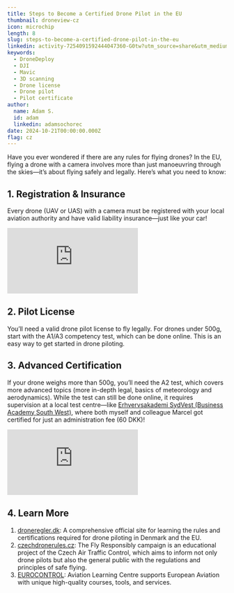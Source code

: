 ```yaml
---
title: Steps to Become a Certified Drone Pilot in the EU
thumbnail: droneview-cz
icon: microchip
length: 8
slug: steps-to-become-a-certified-drone-pilot-in-the-eu
linkedin: activity-7254091592444047360-G0tw?utm_source=share&utm_medium=member_desktop
keywords:
  - DroneDeploy
  - DJI
  - Mavic
  - 3D scanning
  - Drone license
  - Drone pilot
  - Pilot certificate
author:
  name: Adam S.
  id: adam
  linkedin: adamsochorec
date: 2024-10-21T00:00:00.000Z
flag: cz
---
```


Have you ever wondered if there are any rules for flying drones? In the EU, flying a drone with a camera involves more than just manoeuvring through the skies—it’s about flying safely and legally. Here’s what you need to know:

## 1. Registration & Insurance

Every drone (UAV or UAS) with a camera must be registered with your local aviation authority and have valid liability insurance—just like your car!

<iframe src="https://dronezoner.eu/JavaScript2024.html" frameborder="0" allowfullscreen></iframe>

## 2. Pilot License

You’ll need a valid drone pilot license to fly legally. For drones under 500g, start with the A1/A3 competency test, which can be done online. This is an easy way to get started in drone piloting.

## 3. Advanced Certification

If your drone weighs more than 500g, you’ll need the A2 test, which covers more advanced topics (more in-depth legal, basics of meteorology and aerodynamics). While the test can still be done online, it requires supervision at a local test centre—like [Erhvervsakademi SydVest (Business Academy South West)](https://easv.dk), where both myself and colleague Marcel got certified for just an administration fee (60 DKK)!

<iframe src="https://dronview.rlp.cz" frameborder="0" allowfullscreen></iframe>

## 4. Learn More

1. [droneregler.dk](https://droneregler.dk): A comprehensive official site for learning the rules and certifications required for drone piloting in Denmark and the EU.
2. [czechdronerules.cz](https://czechdronerules.cz): The Fly Responsibly campaign is an educational project of the Czech Air Traffic Control, which aims to inform not only drone pilots but also the general public with the regulations and principles of safe flying.
3. [EUROCONTROL](https://learningzone.eurocontrol.int/ilp/pages/external-dashboard.jsf?menuId=1104\&locale=en-GB#/?dashboardId=6): Aviation Learning Centre supports European Aviation with unique high-quality courses, tools, and services.
